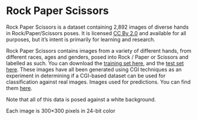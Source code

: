 # Rock Paper Scissors

Rock Paper Scissors is a dataset containing 2,892 images of diverse hands in Rock/Paper/Scissors poses. It is licensed <a href="https://creativecommons.org/licenses/by/2.0/">CC By 2.0</a> and available for all purposes, but it’s intent is primarily for learning and research.

Rock Paper Scissors contains images from a variety of different hands,  from different races, ages and genders, posed into Rock / Paper or Scissors and labelled as such. You can download the <a href="https://storage.googleapis.com/laurencemoroney-blog.appspot.com/rps.zip">training set here</a>, and the <a href="https://storage.googleapis.com/laurencemoroney-blog.appspot.com/rps-test-set.zip">test set here</a>. These images have all been generated using CGI techniques as an experiment in determining if a CGI-based dataset can be used for classification against real images. 
Images used for predictions. You can find them <a href="https://storage.googleapis.com/laurencemoroney-blog.appspot.com/rps-validation.zip">here</a>.

Note that all of this data is posed against a white background.

Each image is 300×300 pixels in 24-bit color
